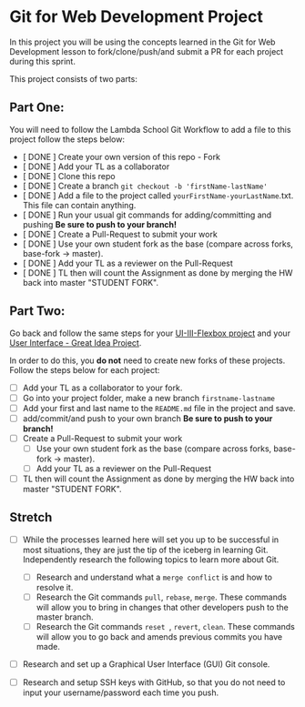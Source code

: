 # Git for Web Development Project
In this project you will be using the concepts learned in the Git for Web Development lesson to fork/clone/push/and submit a PR for each project during this sprint.
 
This project consists of two parts:

## Part One:
You will need to follow the Lambda School Git Workflow to add a file to this project follow the steps below:

- [ DONE ] Create your own version of this repo - Fork
- [ DONE ] Add your TL as a collaborator
- [ DONE ] Clone this repo
- [ DONE ] Create a branch `git checkout -b 'firstName-lastName'`
- [ DONE ] Add a file to the project called `yourFirstName-yourLastName`.txt. This file can contain anything.
- [ DONE ] Run your usual git commands for adding/committing and pushing **Be sure to push to your branch!**
- [ DONE ] Create a Pull-Request to submit your work
- [ DONE ] Use your own student fork as the base (compare across forks, base-fork -> master).
- [ DONE ] Add your TL as a reviewer on the Pull-Request
- [ DONE ] TL then will count the Assignment as done by merging the HW back into master "STUDENT FORK".

## Part Two:
Go back and follow the same steps for your [UI-III-Flexbox project](https://github.com/LambdaSchool/UI-III-Flexbox) and your [User Interface - Great Idea Project](https://github.com/LambdaSchool/User-Interface).

In order to do this, you **do not** need to create new forks of these projects. Follow the steps below for each project:

- [ ] Add your TL as a collaborator to your fork. 
- [ ] Go into your project folder, make a new branch `firstname-lastname`
- [ ] Add your first and last name to the `README.md` file in the project and save.
- [ ] add/commit/and push to your own branch  **Be sure to push to your branch!**
- [ ] Create a Pull-Request to submit your work
  - [ ] Use your own student fork as the base (compare across forks, base-fork -> master).
  - [ ] Add your TL as a reviewer on the Pull-Request
- [ ] TL then will count the Assignment as done by merging the HW back into master "STUDENT FORK".

## Stretch
- [ ] While the processes learned here will set you up to be successful in most situations, they are just the tip of the iceberg in learning Git. Independently research the following topics to learn more about Git.
  - [ ] Research and understand what a `merge conflict` is and how to resolve it.
  - [ ] Research the Git commands `pull`, `rebase`, `merge`. These commands will allow you to bring in changes that other developers push to the master branch.
  - [ ] Research the Git commands `reset `, `revert`, `clean`. These commands will allow you to go back and amends previous commits you have made.

- [ ] Research and set up a Graphical User Interface (GUI) Git console. 

- [ ] Research and setup SSH keys with GitHub, so that you do not need to input your username/password each time you push. 


